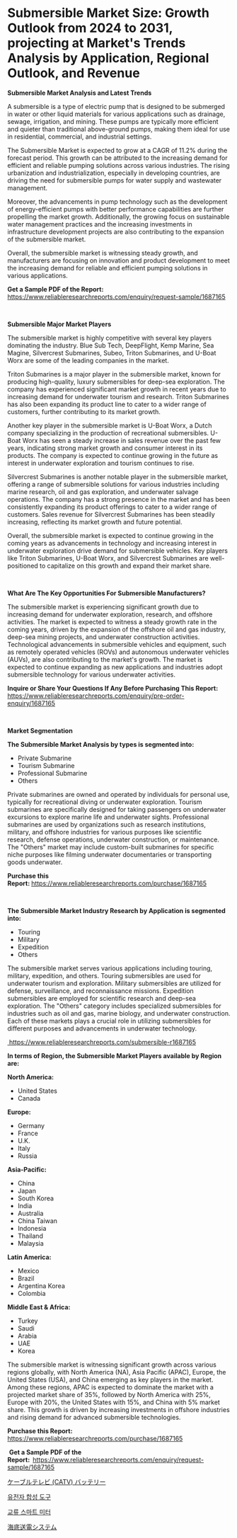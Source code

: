 <p><h1>Submersible Market Size: Growth Outlook from 2024 to 2031, projecting at Market's Trends Analysis by Application, Regional Outlook, and Revenue</h1></p><p><strong>Submersible Market Analysis and Latest Trends</strong></p>
<p><p>A submersible is a type of electric pump that is designed to be submerged in water or other liquid materials for various applications such as drainage, sewage, irrigation, and mining. These pumps are typically more efficient and quieter than traditional above-ground pumps, making them ideal for use in residential, commercial, and industrial settings.</p><p>The Submersible Market is expected to grow at a CAGR of 11.2% during the forecast period. This growth can be attributed to the increasing demand for efficient and reliable pumping solutions across various industries. The rising urbanization and industrialization, especially in developing countries, are driving the need for submersible pumps for water supply and wastewater management.</p><p>Moreover, the advancements in pump technology such as the development of energy-efficient pumps with better performance capabilities are further propelling the market growth. Additionally, the growing focus on sustainable water management practices and the increasing investments in infrastructure development projects are also contributing to the expansion of the submersible market.</p><p>Overall, the submersible market is witnessing steady growth, and manufacturers are focusing on innovation and product development to meet the increasing demand for reliable and efficient pumping solutions in various applications.</p></p>
<p><strong>Get a Sample PDF of the Report:&nbsp;</strong> <a href="https://www.reliableresearchreports.com/enquiry/request-sample/1687165">https://www.reliableresearchreports.com/enquiry/request-sample/1687165</a></p>
<p>&nbsp;</p>
<p><strong>Submersible Major Market Players</strong></p>
<p><p>The submersible market is highly competitive with several key players dominating the industry. Blue Sub Tech, DeepFlight, Kemp Marine, Sea Magine, Silvercrest Submarines, Subeo, Triton Submarines, and U-Boat Worx are some of the leading companies in the market.</p><p>Triton Submarines is a major player in the submersible market, known for producing high-quality, luxury submersibles for deep-sea exploration. The company has experienced significant market growth in recent years due to increasing demand for underwater tourism and research. Triton Submarines has also been expanding its product line to cater to a wider range of customers, further contributing to its market growth.</p><p>Another key player in the submersible market is U-Boat Worx, a Dutch company specializing in the production of recreational submersibles. U-Boat Worx has seen a steady increase in sales revenue over the past few years, indicating strong market growth and consumer interest in its products. The company is expected to continue growing in the future as interest in underwater exploration and tourism continues to rise.</p><p>Silvercrest Submarines is another notable player in the submersible market, offering a range of submersible solutions for various industries including marine research, oil and gas exploration, and underwater salvage operations. The company has a strong presence in the market and has been consistently expanding its product offerings to cater to a wider range of customers. Sales revenue for Silvercrest Submarines has been steadily increasing, reflecting its market growth and future potential.</p><p>Overall, the submersible market is expected to continue growing in the coming years as advancements in technology and increasing interest in underwater exploration drive demand for submersible vehicles. Key players like Triton Submarines, U-Boat Worx, and Silvercrest Submarines are well-positioned to capitalize on this growth and expand their market share.</p></p>
<p>&nbsp;</p>
<p><strong>What Are The Key Opportunities For Submersible Manufacturers?</strong></p>
<p><p>The submersible market is experiencing significant growth due to increasing demand for underwater exploration, research, and offshore activities. The market is expected to witness a steady growth rate in the coming years, driven by the expansion of the offshore oil and gas industry, deep-sea mining projects, and underwater construction activities. Technological advancements in submersible vehicles and equipment, such as remotely operated vehicles (ROVs) and autonomous underwater vehicles (AUVs), are also contributing to the market's growth. The market is expected to continue expanding as new applications and industries adopt submersible technology for various underwater activities.</p></p>
<p><strong>Inquire or Share Your Questions If Any Before Purchasing This Report:</strong> <a href="https://www.reliableresearchreports.com/enquiry/pre-order-enquiry/1687165">https://www.reliableresearchreports.com/enquiry/pre-order-enquiry/1687165</a></p>
<p>&nbsp;</p>
<p><strong>Market Segmentation</strong></p>
<p><strong>The Submersible Market Analysis by types is segmented into:</strong></p>
<p><ul><li>Private Submarine</li><li>Tourism Submarine</li><li>Professional Submarine</li><li>Others</li></ul></p>
<p><p>Private submarines are owned and operated by individuals for personal use, typically for recreational diving or underwater exploration. Tourism submarines are specifically designed for taking passengers on underwater excursions to explore marine life and underwater sights. Professional submarines are used by organizations such as research institutions, military, and offshore industries for various purposes like scientific research, defense operations, underwater construction, or maintenance. The "Others" market may include custom-built submarines for specific niche purposes like filming underwater documentaries or transporting goods underwater.</p></p>
<p><strong>Purchase this Report:&nbsp;</strong><a href="https://www.reliableresearchreports.com/purchase/1687165">https://www.reliableresearchreports.com/purchase/1687165</a></p>
<p>&nbsp;</p>
<p><strong>The Submersible Market Industry Research by Application is segmented into:</strong></p>
<p><ul><li>Touring</li><li>Military</li><li>Expedition</li><li>Others</li></ul></p>
<p><p>The submersible market serves various applications including touring, military, expedition, and others. Touring submersibles are used for underwater tourism and exploration. Military submersibles are utilized for defense, surveillance, and reconnaissance missions. Expedition submersibles are employed for scientific research and deep-sea exploration. The "Others" category includes specialized submersibles for industries such as oil and gas, marine biology, and underwater construction. Each of these markets plays a crucial role in utilizing submersibles for different purposes and advancements in underwater technology.</p></p>
<p><a href="https://www.reliableresearchreports.com/submersible-r1687165">&nbsp;https://www.reliableresearchreports.com/submersible-r1687165</a></p>
<p><strong>In terms of Region, the Submersible Market Players available by Region are:</strong></p>
<p>
    <p> <strong> North America: </strong>
        <ul>
            <li>United States</li>
            <li>Canada</li>
        </ul>
        </p> 
    <p> <strong> Europe: </strong>
        <ul>
            <li>Germany</li>
            <li>France</li>
            <li>U.K.</li>
            <li>Italy</li>
            <li>Russia</li>
        </ul>
        </p> 
    <p> <strong> Asia-Pacific: </strong>
        <ul>
            <li>China</li>
            <li>Japan</li>
            <li>South Korea</li>
            <li>India</li>
            <li>Australia</li>
            <li>China Taiwan</li>
            <li>Indonesia</li>
            <li>Thailand</li>
            <li>Malaysia</li>
        </ul>
        </p> 
    <p> <strong> Latin America: </strong>
        <ul>
            <li>Mexico</li>
            <li>Brazil</li>
            <li>Argentina Korea</li>
            <li>Colombia</li>
        </ul>
        </p> 
    <p> <strong> Middle East & Africa: </strong>
        <ul>
            <li>Turkey</li>
            <li>Saudi</li>
            <li>Arabia</li>
            <li>UAE</li>
            <li>Korea</li>
        </ul>
    </p>
    </p>
<p><p>The submersible market is witnessing significant growth across various regions globally, with North America (NA), Asia Pacific (APAC), Europe, the United States (USA), and China emerging as key players in the market. Among these regions, APAC is expected to dominate the market with a projected market share of 35%, followed by North America with 25%, Europe with 20%, the United States with 15%, and China with 5% market share. This growth is driven by increasing investments in offshore industries and rising demand for advanced submersible technologies.</p></p>
<p><strong>Purchase this Report: </strong><a href="https://www.reliableresearchreports.com/purchase/1687165">https://www.reliableresearchreports.com/purchase/1687165</a></p>
<p>&nbsp;<strong>Get a Sample PDF of the Report:&nbsp;&nbsp;</strong><a href="https://www.reliableresearchreports.com/enquiry/request-sample/1687165">https://www.reliableresearchreports.com/enquiry/request-sample/1687165</a></p>
<p><strong></strong></p>
<p><p><a href="https://medium.com/@russellrodriguez2727/%E3%82%B1%E3%83%BC%E3%83%96%E3%83%AB%E3%83%86%E3%83%AC%E3%83%93-catv-%E3%83%90%E3%83%83%E3%83%86%E3%83%AA%E3%83%BC%E3%83%9E%E3%83%BC%E3%82%B1%E3%83%83%E3%83%88-%E7%A8%AE%E9%A1%9E-%E3%82%A2%E3%83%97%E3%83%AA%E3%82%B1%E3%83%BC%E3%82%B7%E3%83%A7%E3%83%B3-%E5%9C%B0%E7%90%86%E3%81%AB%E3%82%88%E3%82%8B%E5%8C%85%E6%8B%AC%E7%9A%84%E3%81%AA%E8%A9%95%E4%BE%A1-69c125ada0a4">ケーブルテレビ (CATV) バッテリー</a></p><p><a href="https://medium.com/@drewbarton1911/%EC%9C%A0%EC%A0%84%EC%9E%90-%ED%95%A9%EC%84%B1-%EB%8F%84%EA%B5%AC-%EC%8B%9C%EC%9E%A5-%EC%A1%B0%EC%82%AC-%EB%B3%B4%EA%B3%A0%EC%84%9C-2024%EB%85%84%EB%B6%80%ED%84%B0-2031%EB%85%84%EA%B9%8C%EC%A7%80%EC%9D%98-%EC%97%AD%EC%82%AC-%EB%B0%8F-%EC%98%88%EC%B8%A1-15209db57786">유전자 합성 도구</a></p><p><a href="https://github.com/valroy852/Market-Research-Report-List-1/blob/main/5887340106233.md">교류 스마트 미터</a></p><p><a href="https://medium.com/@lelanadden5645/%E6%BD%9C%E6%B0%B4%E8%89%A6%E7%94%A8%E9%9B%BB%E5%8A%9B%E4%BC%9D%E9%80%81%E3%82%B7%E3%82%B9%E3%83%86%E3%83%A0%E3%81%AE%E5%B8%82%E5%A0%B4-%E5%B8%82%E5%A0%B4%E3%82%B7%E3%82%A7%E3%82%A2-%E5%B8%82%E5%A0%B4%E5%8B%95%E5%90%91-%E3%81%8A%E3%82%88%E3%81%B3%E5%B0%86%E6%9D%A5%E3%81%AE%E6%88%90%E9%95%B7%E3%81%AE%E6%8E%A2%E7%B4%A2-e74f8f64633b">海底送電システム</a></p></p>